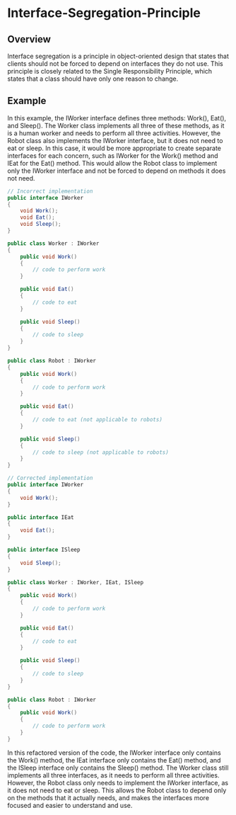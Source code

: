 # Interface-Segregation-Principle
## Overview
Interface segregation is a principle in object-oriented design that states that clients should not be forced to depend on interfaces they do not use. This principle is closely related to the Single Responsibility Principle, which states that a class should have only one reason to change.
## Example
In this example, the IWorker interface defines three methods: Work(), Eat(), and Sleep(). The Worker class implements all three of these methods, as it is a human worker and needs to perform all three activities. However, the Robot class also implements the IWorker interface, but it does not need to eat or sleep. In this case, it would be more appropriate to create separate interfaces for each concern, such as IWorker for the Work() method and IEat for the Eat() method. This would allow the Robot class to implement only the IWorker interface and not be forced to depend on methods it does not need.
```c#
// Incorrect implementation
public interface IWorker
{
    void Work();
    void Eat();
    void Sleep();
}

public class Worker : IWorker
{
    public void Work()
    {
        // code to perform work
    }

    public void Eat()
    {
        // code to eat
    }

    public void Sleep()
    {
        // code to sleep
    }
}

public class Robot : IWorker
{
    public void Work()
    {
        // code to perform work
    }

    public void Eat()
    {
        // code to eat (not applicable to robots)
    }

    public void Sleep()
    {
        // code to sleep (not applicable to robots)
    }
}

// Corrected implementation
public interface IWorker
{
    void Work();
}

public interface IEat
{
    void Eat();
}

public interface ISleep
{
    void Sleep();
}

public class Worker : IWorker, IEat, ISleep
{
    public void Work()
    {
        // code to perform work
    }

    public void Eat()
    {
        // code to eat
    }

    public void Sleep()
    {
        // code to sleep
    }
}

public class Robot : IWorker
{
    public void Work()
    {
        // code to perform work
    }
}
```
In this refactored version of the code, the IWorker interface only contains the Work() method, the IEat interface only contains the Eat() method, and the ISleep interface only contains the Sleep() method. The Worker class still implements all three interfaces, as it needs to perform all three activities. However, the Robot class only needs to implement the IWorker interface, as it does not need to eat or sleep. This allows the Robot class to depend only on the methods that it actually needs, and makes the interfaces more focused and easier to understand and use.
